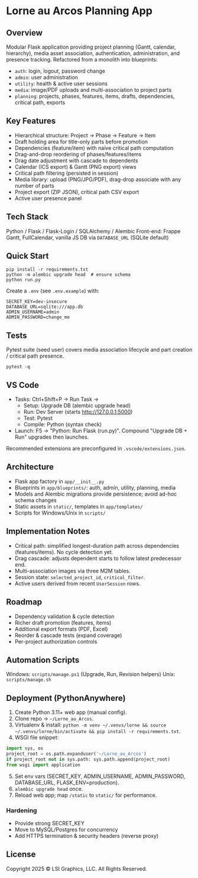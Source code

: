 ﻿# Lorne au Arcos Planning App

## Overview
Modular Flask application providing project planning (Gantt, calendar, hierarchy), media asset association, authentication, administration, and presence tracking. Refactored from a monolith into blueprints:

- `auth`: login, logout, password change
- `admin`: user administration
- `utility`: health & active user sessions
- `media`: image/PDF uploads and multi-association to project parts
- `planning`: projects, phases, features, items, drafts, dependencies, critical path, exports

## Key Features
- Hierarchical structure: Project → Phase → Feature → Item
- Draft holding area for title-only parts before promotion
- Dependencies (feature/item) with naive critical path computation
- Drag-and-drop reordering of phases/features/items
- Drag date adjustment with cascade to dependents
- Calendar (ICS export) & Gantt (PNG export) views
- Critical path filtering (persisted in session)
- Media library: upload (PNG/JPG/PDF), drag-drop associate with any number of parts
- Project export (ZIP JSON), critical path CSV export
- Active user presence panel

## Tech Stack
Python / Flask / Flask-Login / SQLAlchemy / Alembic
Front-end: Frappe Gantt, FullCalendar, vanilla JS
DB via `DATABASE_URL` (SQLite default)

## Quick Start
```
pip install -r requirements.txt
python -m alembic upgrade head  # ensure schema
python run.py
```
Create a `.env` (see `.env.example`) with:
```
SECRET_KEY=dev-insecure
DATABASE_URL=sqlite:///app.db
ADMIN_USERNAME=admin
ADMIN_PASSWORD=change_me
```

## Tests
Pytest suite (seed user) covers media association lifecycle and part creation / critical path presence.
```
pytest -q
```

## VS Code
- Tasks: Ctrl+Shift+P → Run Task →
	- Setup: Upgrade DB (alembic upgrade head)
	- Run: Dev Server (starts http://127.0.0.1:5000)
	- Test: Pytest
	- Compile: Python (syntax check)
- Launch: F5 → "Python: Run Flask (run.py)". Compound "Upgrade DB + Run" upgrades then launches.

Recommended extensions are preconfigured in `.vscode/extensions.json`.

## Architecture
- Flask app factory in `app/__init__.py`
- Blueprints in `app/blueprints/`: auth, admin, utility, planning, media
- Models and Alembic migrations provide persistence; avoid ad-hoc schema changes
- Static assets in `static/`, templates in `app/templates/`
- Scripts for Windows/Unix in `scripts/`

## Implementation Notes
- Critical path: simplified longest-duration path across dependencies (features/items). No cycle detection yet.
- Drag cascade: adjusts dependent starts to follow latest predecessor end.
- Multi-association images via three M2M tables.
- Session state: `selected_project_id`, `critical_filter`.
- Active users derived from recent `UserSession` rows.

## Roadmap
- Dependency validation & cycle detection
- Richer draft promotion (features, items)
- Additional export formats (PDF, Excel)
- Reorder & cascade tests (expand coverage)
- Per-project authorization controls

## Automation Scripts
Windows: `scripts/manage.ps1`  (Upgrade, Run, Revision helpers)
Unix:    `scripts/manage.sh`

## Deployment (PythonAnywhere)
1. Create Python 3.11+ web app (manual config).
2. Clone repo -> `~/Lorne_au_Arcos`.
3. Virtualenv & install: `python -m venv ~/.venvs/lorne && source ~/.venvs/lorne/bin/activate && pip install -r requirements.txt`.
4. WSGI file snippet:
```python
import sys, os
project_root = os.path.expanduser('~/Lorne_au_Arcos')
if project_root not in sys.path: sys.path.append(project_root)
from wsgi import application
```
5. Set env vars (SECRET_KEY, ADMIN_USERNAME, ADMIN_PASSWORD, DATABASE_URL, FLASK_ENV=production).
6. `alembic upgrade head` once.
7. Reload web app; map `/static` to `static/` for performance.

### Hardening
- Provide strong SECRET_KEY
- Move to MySQL/Postgres for concurrency
- Add HTTPS termination & security headers (reverse proxy)

## License
Copyright 2025 © LSI Graphics, LLC. All Rights Reserved.
